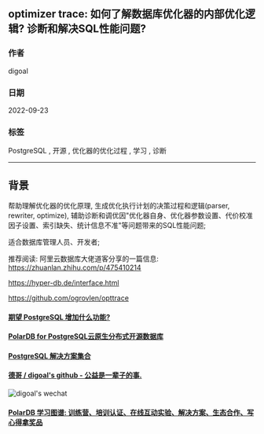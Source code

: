 ## optimizer trace: 如何了解数据库优化器的内部优化逻辑? 诊断和解决SQL性能问题?     
                
### 作者                
digoal                
                
### 日期                
2022-09-23               
                
### 标签                
PostgreSQL , 开源 , 优化器的优化过程 , 学习 , 诊断      
         
----                
                
## 背景      
    
帮助理解优化器的优化原理, 生成优化执行计划的决策过程和逻辑(parser, rewriter, optimize), 辅助诊断和调优因"优化器自身、优化器参数设置、代价校准因子设置、索引缺失、统计信息不准"等问题带来的SQL性能问题;     
    
适合数据库管理人员、开发者;     
    
推荐阅读: 阿里云数据库大佬道客分享的一篇信息: https://zhuanlan.zhihu.com/p/475410214    
    
https://hyper-db.de/interface.html    
    
https://github.com/ogrovlen/opttrace    
    
      
  
#### [期望 PostgreSQL 增加什么功能?](https://github.com/digoal/blog/issues/76 "269ac3d1c492e938c0191101c7238216")
  
  
#### [PolarDB for PostgreSQL云原生分布式开源数据库](https://github.com/ApsaraDB/PolarDB-for-PostgreSQL "57258f76c37864c6e6d23383d05714ea")
  
  
#### [PostgreSQL 解决方案集合](https://yq.aliyun.com/topic/118 "40cff096e9ed7122c512b35d8561d9c8")
  
  
#### [德哥 / digoal's github - 公益是一辈子的事.](https://github.com/digoal/blog/blob/master/README.md "22709685feb7cab07d30f30387f0a9ae")
  
  
![digoal's wechat](../pic/digoal_weixin.jpg "f7ad92eeba24523fd47a6e1a0e691b59")
  
  
#### [PolarDB 学习图谱: 训练营、培训认证、在线互动实验、解决方案、生态合作、写心得拿奖品](https://www.aliyun.com/database/openpolardb/activity "8642f60e04ed0c814bf9cb9677976bd4")
  
